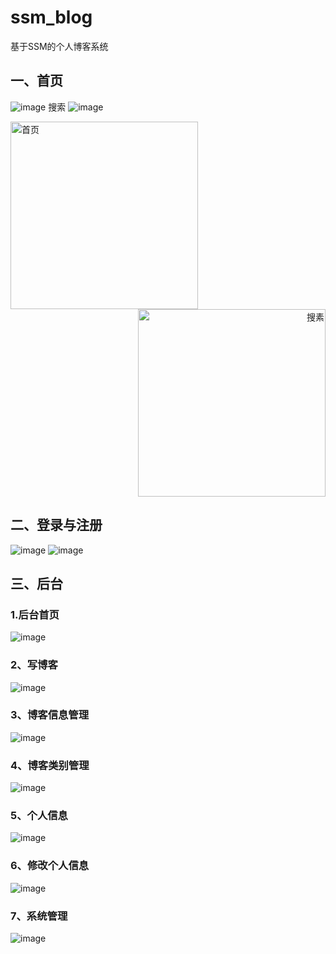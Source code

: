# ssm_blog
基于SSM的个人博客系统

## 一、首页
![image](https://user-images.githubusercontent.com/32926995/188898397-e4dfc096-387d-4f0c-86f3-6670bedb59ff.png)
搜索
![image](https://user-images.githubusercontent.com/32926995/188898625-51f835da-8a7e-48da-9930-157c9ac36978.png)

<div align=left>
<img src="https://user-images.githubusercontent.com/32926995/188898397-e4dfc096-387d-4f0c-86f3-6670bedb59ff.png" width="300" height="300" alt="首页" loca/><br/>
</div>
<div align=right>
<img src="https://user-images.githubusercontent.com/32926995/188898625-51f835da-8a7e-48da-9930-157c9ac36978.png" width="300" height="300" alt="搜素" loca/><br/>
</div>


## 二、登录与注册
![image](https://user-images.githubusercontent.com/32926995/188898840-6073e558-e97a-4935-bb3e-27c7b6b12e25.png)
![image](https://user-images.githubusercontent.com/32926995/188899004-83d592ab-083f-42f9-940a-609d49540140.png)

## 三、后台
### 1.后台首页
![image](https://user-images.githubusercontent.com/32926995/188899276-e4c1b176-0acc-4cdd-8199-895fe9b529eb.png)

### 2、写博客
![image](https://user-images.githubusercontent.com/32926995/188899429-e4ebe045-b392-4723-8383-6e14bddf7df0.png)

### 3、博客信息管理
![image](https://user-images.githubusercontent.com/32926995/188899550-09ba5774-6e59-43c3-ae18-8e639a3dedaf.png)

### 4、博客类别管理
![image](https://user-images.githubusercontent.com/32926995/188899703-5150522f-b1cf-4ea9-a11d-e55c2145cb69.png)

### 5、个人信息
![image](https://user-images.githubusercontent.com/32926995/188899838-d39ef46d-3857-4db0-9c43-650e163db1d7.png)

### 6、修改个人信息
![image](https://user-images.githubusercontent.com/32926995/188899989-a2fbb56d-70e1-42ab-a3e4-a440c75f7da8.png)

### 7、系统管理
![image](https://user-images.githubusercontent.com/32926995/188900103-3b623482-e23f-4605-b579-499fe5b79d7a.png)
